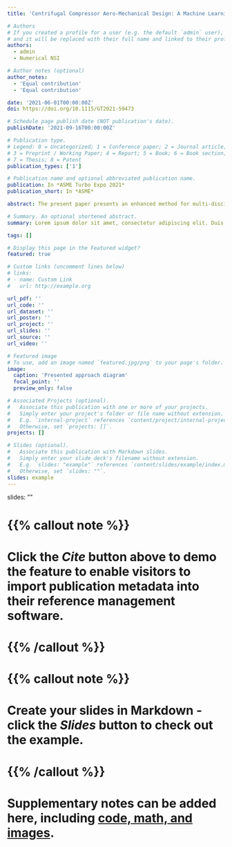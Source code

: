 ```yaml
---
title: 'Centrifugal Compressor Aero-Mechanical Design: A Machine Learning Approach'

# Authors
# If you created a profile for a user (e.g. the default `admin` user), write the username (folder name) here
# and it will be replaced with their full name and linked to their profile.
authors:
  - admin
  - Numerical NSI

# Author notes (optional)
author_notes:
  - 'Equal contribution'
  - 'Equal contribution'

date: '2021-06-01T00:00:00Z'
doi: https://doi.org/10.1115/GT2021-59473

# Schedule page publish date (NOT publication's date).
publishDate: '2021-09-16T00:00:00Z'

# Publication type.
# Legend: 0 = Uncategorized; 1 = Conference paper; 2 = Journal article;
# 3 = Preprint / Working Paper; 4 = Report; 5 = Book; 6 = Book section;
# 7 = Thesis; 8 = Patent
publication_types: ['1']

# Publication name and optional abbreviated publication name.
publication: In *ASME Turbo Expo 2021*
publication_short: In *ASME*

abstract: The present paper presents an enhanced method for multi-disciplinary design and optimization of centrifugal compressors based on Machine Learning (ML) algorithms. The typical approach involves the preliminary design, the geometry parameterization, the generation of aero-mechanical databases and a surrogate-model based optimization. This procedure is able to provide excellent results, but it is time consuming and has to be repeated for each new design. The aim of the proposed procedure is to actively exploit the simulations performed in the past for subsequent designs thanks to the predictive capabilities of the ML surrogate model. A commercial 3D (three dimensional) computational fluid dynamics (CFD) solver for the aerodynamic computations and a commercial finite element code for the mechanical integrity calculations, coupled with scripting modules, have been adopted. Two different compressors, with different geometry and operating conditions, have been designed and two aero-mechanical databases have been developed. Then, these two databases have been joined and have been used for the training and validation of the surrogate model. To assess the performance of this approach, two new compressors have been designed, case 1 with operating conditions between those of the databases used for training and validation and case 2 with operating conditions far above. The use of an optimizer coupled to the prediction of the surrogate model has enabled to define the “best set” of model parameters, in compliance with aero-mechanical objectives and constraints. The accuracy of the ML algorithm forecast has been evaluated through CFD and FEM simulations carried out iteratively on the optimal samples, with new simulations added to the database for further training of the surrogate model. The results have been presented with reference to cases 1 and 2 and highlight all the benefits of the proposed approach.

# Summary. An optional shortened abstract.
summary: Lorem ipsum dolor sit amet, consectetur adipiscing elit. Duis posuere tellus ac convallis placerat. Proin tincidunt magna sed ex sollicitudin condimentum.

tags: []

# Display this page in the Featured widget?
featured: true

# Custom links (uncomment lines below)
# links:
# - name: Custom Link
#   url: http://example.org

url_pdf: ''
url_code: ''
url_dataset: ''
url_poster: ''
url_project: ''
url_slides: ''
url_source: ''
url_video: ''

# Featured image
# To use, add an image named `featured.jpg/png` to your page's folder.
image:
  caption: 'Presented approach diagram'
  focal_point: ''
  preview_only: false

# Associated Projects (optional).
#   Associate this publication with one or more of your projects.
#   Simply enter your project's folder or file name without extension.
#   E.g. `internal-project` references `content/project/internal-project/index.md`.
#   Otherwise, set `projects: []`.
projects: []

# Slides (optional).
#   Associate this publication with Markdown slides.
#   Simply enter your slide deck's filename without extension.
#   E.g. `slides: "example"` references `content/slides/example/index.md`.
#   Otherwise, set `slides: ""`.
slides: example
---
```

slides: ""
# {{% callout note %}}
# Click the _Cite_ button above to demo the feature to enable visitors to import publication metadata into their reference management software.
# {{% /callout %}}

# {{% callout note %}}
# Create your slides in Markdown - click the _Slides_ button to check out the example.
# {{% /callout %}}

# Supplementary notes can be added here, including [code, math, and images](https://wowchemy.com/docs/writing-markdown-latex/).
